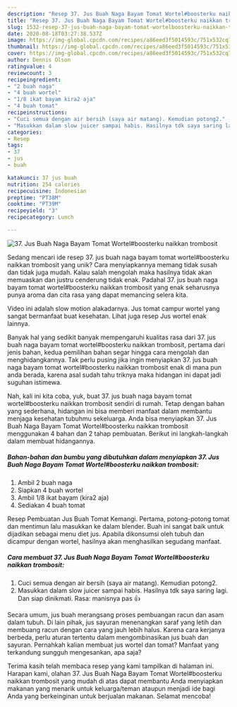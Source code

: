 ```yaml
---
description: "Resep 37. Jus Buah Naga Bayam Tomat Wortel#boosterku naikkan trombosit, Bisa Manjain Lidah"
title: "Resep 37. Jus Buah Naga Bayam Tomat Wortel#boosterku naikkan trombosit, Bisa Manjain Lidah"
slug: 1532-resep-37-jus-buah-naga-bayam-tomat-wortelboosterku-naikkan-trombosit-bisa-manjain-lidah
date: 2020-08-18T03:27:38.537Z
image: https://img-global.cpcdn.com/recipes/a86eed3f5014593c/751x532cq70/37-jus-buah-naga-bayam-tomat-wortelboosterku-naikkan-trombosit-foto-resep-utama.jpg
thumbnail: https://img-global.cpcdn.com/recipes/a86eed3f5014593c/751x532cq70/37-jus-buah-naga-bayam-tomat-wortelboosterku-naikkan-trombosit-foto-resep-utama.jpg
cover: https://img-global.cpcdn.com/recipes/a86eed3f5014593c/751x532cq70/37-jus-buah-naga-bayam-tomat-wortelboosterku-naikkan-trombosit-foto-resep-utama.jpg
author: Dennis Olson
ratingvalue: 4
reviewcount: 3
recipeingredient:
- "2 buah naga"
- "4 buah wortel"
- "1/8 ikat bayam kira2 aja"
- "4 buah tomat"
recipeinstructions:
- "Cuci semua dengan air bersih (saya air matang). Kemudian potong2."
- "Masukkan dalam slow juicer sampai habis. Hasilnya tdk saya saring lagi. Dan siap dinikmati. Rasa: manisnya pas 👍"
categories:
- Resep
tags:
- 37
- jus
- buah

katakunci: 37 jus buah 
nutrition: 254 calories
recipecuisine: Indonesian
preptime: "PT38M"
cooktime: "PT39M"
recipeyield: "3"
recipecategory: Lunch

---
```



![37. Jus Buah Naga Bayam Tomat Wortel#boosterku naikkan trombosit](https://img-global.cpcdn.com/recipes/a86eed3f5014593c/751x532cq70/37-jus-buah-naga-bayam-tomat-wortelboosterku-naikkan-trombosit-foto-resep-utama.jpg)

Sedang mencari ide resep 37. jus buah naga bayam tomat wortel#boosterku naikkan trombosit yang unik? Cara menyiapkannya memang tidak susah dan tidak juga mudah. Kalau salah mengolah maka hasilnya tidak akan memuaskan dan justru cenderung tidak enak. Padahal 37. jus buah naga bayam tomat wortel#boosterku naikkan trombosit yang enak seharusnya punya aroma dan cita rasa yang dapat memancing selera kita.

Video ini adalah slow motion alakadarnya. Jus tomat campur wortel yang sangat bermanfaat buat kesehatan. Lihat juga resep Jus wortel enak lainnya.

Banyak hal yang sedikit banyak mempengaruhi kualitas rasa dari 37. jus buah naga bayam tomat wortel#boosterku naikkan trombosit, pertama dari jenis bahan, kedua pemilihan bahan segar hingga cara mengolah dan menghidangkannya. Tak perlu pusing jika ingin menyiapkan 37. jus buah naga bayam tomat wortel#boosterku naikkan trombosit enak di mana pun anda berada, karena asal sudah tahu triknya maka hidangan ini dapat jadi suguhan istimewa.


Nah, kali ini kita coba, yuk, buat 37. jus buah naga bayam tomat wortel#boosterku naikkan trombosit sendiri di rumah. Tetap dengan bahan yang sederhana, hidangan ini bisa memberi manfaat dalam membantu menjaga kesehatan tubuhmu sekeluarga. Anda bisa menyiapkan 37. Jus Buah Naga Bayam Tomat Wortel#boosterku naikkan trombosit menggunakan 4 bahan dan 2 tahap pembuatan. Berikut ini langkah-langkah dalam membuat hidangannya.

<!--inarticleads1-->

##### Bahan-bahan dan bumbu yang dibutuhkan dalam menyiapkan 37. Jus Buah Naga Bayam Tomat Wortel#boosterku naikkan trombosit:

1. Ambil 2 buah naga
1. Siapkan 4 buah wortel
1. Ambil 1/8 ikat bayam (kira2 aja)
1. Sediakan 4 buah tomat


Resep Pembuatan Jus Buah Tomat Kemangi. Pertama, potong-potong tomat dan mentimun lalu masukkan ke dalam blender. Buah ini sangat baik untuk dijadikan sebagai menu diet jus. Apabila dikonsumsi oleh tubuh dan dicampur dengan wortel, hasilnya akan menghasilkan segudang manfaat. 

<!--inarticleads2-->

##### Cara membuat 37. Jus Buah Naga Bayam Tomat Wortel#boosterku naikkan trombosit:

1. Cuci semua dengan air bersih (saya air matang). Kemudian potong2.
1. Masukkan dalam slow juicer sampai habis. Hasilnya tdk saya saring lagi. Dan siap dinikmati. Rasa: manisnya pas 👍


Secara umum, jus buah merangsang proses pembuangan racun dan asam dalam tubuh. Di lain pihak, jus sayuran menenangkan saraf yang letih dan membuang racun dengan cara yang jauh lebih halus. Karena cara kerjanya berbeda, perlu aturan tertentu dalam mengombinasikan jus buah dan sayuran. Pernahkah kalian membuat jus wortel dan tomat? Manfaat yang terkandung sungguh mengesankan, apa saja? 

Terima kasih telah membaca resep yang kami tampilkan di halaman ini. Harapan kami, olahan 37. Jus Buah Naga Bayam Tomat Wortel#boosterku naikkan trombosit yang mudah di atas dapat membantu Anda menyiapkan makanan yang menarik untuk keluarga/teman ataupun menjadi ide bagi Anda yang berkeinginan untuk berjualan makanan. Selamat mencoba!
